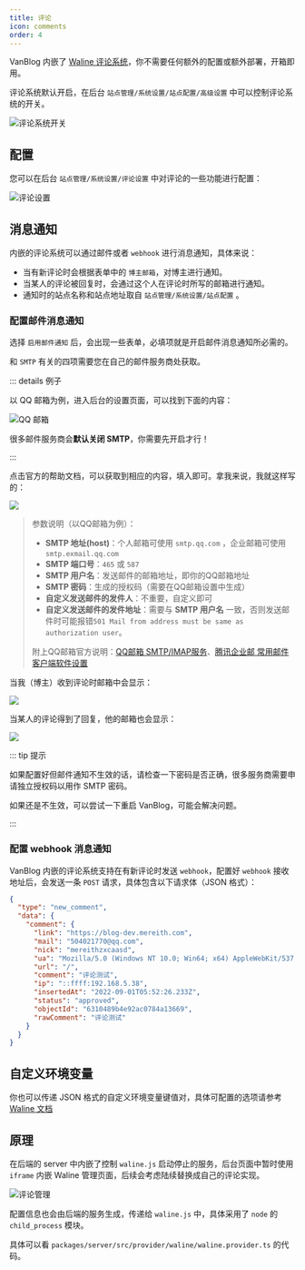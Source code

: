 ```yaml
---
title: 评论
icon: comments
order: 4
---
```


VanBlog 内嵌了 [Waline 评论系统](https://waline.js.org/)，你不需要任何额外的配置或额外部署，开箱即用。

评论系统默认开启，在后台 `站点管理/系统设置/站点配置/高级设置` 中可以控制评论系统的开关。

![评论系统开关](https://pic.mereith.com/img/4ab797b4096a953d9d27ebf6a4a2b0dc.clipboard-2022-08-25.png)

## 配置

您可以在后台 `站点管理/系统设置/评论设置` 中对评论的一些功能进行配置：

![评论设置](https://www.mereith.com/static/img/4b0725013bd8cd940995e383ba83e527.clipboard-2022-09-01.png)

## 消息通知

内嵌的评论系统可以通过邮件或者 `webhook` 进行消息通知，具体来说：

- 当有新评论时会根据表单中的 `博主邮箱`，对博主进行通知。
- 当某人的评论被回复时，会通过这个人在评论时所写的邮箱进行通知。
- 通知时的站点名称和站点地址取自 `站点管理/系统设置/站点配置` 。

### 配置邮件消息通知

选择 `启用邮件通知` 后，会出现一些表单，必填项就是开启邮件消息通知所必需的。

和 `SMTP` 有关的四项需要您在自己的邮件服务商处获取。

::: details 例子

以 QQ 邮箱为例，进入后台的设置页面，可以找到下面的内容：

![QQ 邮箱](https://www.mereith.com/static/img/3a0157c13c7ed53b5f3a7c360f23c61c.clipboard-2022-09-01.png)

很多邮件服务商会**默认关闭 SMTP**，你需要先开启才行！

:::

点击官方的帮助文档，可以获取到相应的内容，填入即可。拿我来说，我就这样写的：

![](https://www.mereith.com/static/img/c55b4837910d893d4431543304ac0585.clipboard-2022-09-01.png)

> 参数说明（以QQ邮箱为例）：
>
> - **SMTP 地址(host)**：个人邮箱可使用 `smtp.qq.com` ，企业邮箱可使用 `smtp.exmail.qq.com`
> - **SMTP 端口号**：`465` 或 `587`
> - **SMTP 用户名**：发送邮件的邮箱地址，即你的QQ邮箱地址
> - **SMTP 密码**：生成的授权码（需要在QQ邮箱设置中生成）
> - **自定义发送邮件的发件人**：不重要，自定义即可
> - **自定义发送邮件的发件地址**：需要与 **SMTP 用户名** 一致，否则发送邮件时可能报错`501 Mail from address must be same as authorization user`。
>
> 附上QQ邮箱官方说明：[QQ邮箱 SMTP/IMAP服务](https://wx.mail.qq.com/list/readtemplate?name=app_intro.html#/agreement/authorizationCode)、[腾讯企业邮 常用邮件客户端软件设置](https://service.exmail.qq.com/cgi-bin/help?subtype=1&id=28&no=1000564)

当我（博主）收到评论时邮箱中会显示：

![](https://www.mereith.com/static/img/d57d80bd5c8a3459142066c039fc386c.clipboard-2022-09-01.png)

当某人的评论得到了回复，他的邮箱也会显示：

![](https://www.mereith.com/static/img/ac9a19cc271e76b0b09159884cb54e63.clipboard-2022-09-01.png)

::: tip 提示

如果配置好但邮件通知不生效的话，请检查一下密码是否正确，很多服务商需要申请独立授权码以用作 SMTP 密码。

如果还是不生效，可以尝试一下重启 VanBlog，可能会解决问题。

:::

### 配置 webhook 消息通知

VanBlog 内嵌的评论系统支持在有新评论时发送 `webhook`，配置好 `webhook` 接收地址后，会发送一条 `POST` 请求，具体包含以下请求体（JSON 格式）：

```json
{
  "type": "new_comment",
  "data": {
    "comment": {
      "link": "https://blog-dev.mereith.com",
      "mail": "504021770@qq.com",
      "nick": "mereithzxcaasd",
      "ua": "Mozilla/5.0 (Windows NT 10.0; Win64; x64) AppleWebKit/537.36 (KHTML, like Gecko) Chrome/104.0.0.0 Safari/537.36",
      "url": "/",
      "comment": "评论测试",
      "ip": "::ffff:192.168.5.38",
      "insertedAt": "2022-09-01T05:52:26.233Z",
      "status": "approved",
      "objectId": "6310489b4e92ac0784a13669",
      "rawComment": "评论测试"
    }
  }
}
```

## 自定义环境变量

你也可以传递 JSON 格式的自定义环境变量键值对，具体可配置的选项请参考 [Waline 文档](https://waline.js.org/reference/server.html)

## 原理

在后端的 server 中内嵌了控制 `waline.js` 启动停止的服务，后台页面中暂时使用 `iframe` 内嵌 Waline 管理页面，后续会考虑陆续替换成自己的评论实现。

![评论管理](https://pic.mereith.com/img/dd7792a91f5a3b945ee2b261b06f666a.clipboard-2022-08-25.png)

配置信息也会由后端的服务生成，传递给 `waline.js` 中，具体采用了 `node` 的 `child_process` 模块。

具体可以看 `packages/server/src/provider/waline/waline.provider.ts` 的代码。
